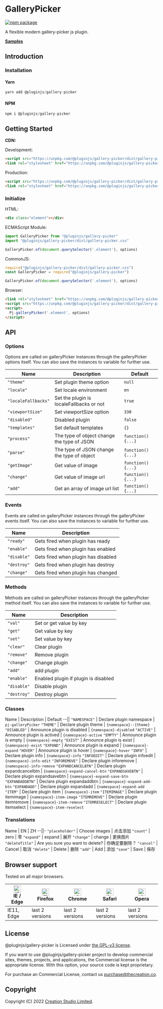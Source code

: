 # GalleryPicker

[![npm package](https://img.shields.io/npm/v/@pluginjs/gallery-picker.svg)](https://www.npmjs.com/package/@pluginjs/gallery-picker)

A flexible modern gallery-picker js plugin.

**[Samples](https://codesandbox.io/s/github/pluginjs/pluginjs/tree/master/modules/galleryPicker/samples)**

## Introduction
### Installation

#### Yarn

```javascript
yarn add @pluginjs/gallery-picker
```

#### NPM

```javascript
npm i @pluginjs/gallery-picker
```

## Getting Started

**CDN:**

Development:

```html
<script src="https://unpkg.com/@pluginjs/gallery-picker/dist/gallery-picker.js"></script>
<link rel="stylesheet" href="https://unpkg.com/@pluginjs/gallery-picker/dist/gallery-picker.css">
```

Production:

```html
<script src="https://unpkg.com/@pluginjs/gallery-picker/dist/gallery-picker.min.js"></script>
<link rel="stylesheet" href="https://unpkg.com/@pluginjs/gallery-picker/dist/gallery-picker.min.css">
```

### Initialize

HTML:

```html
<div class="element"></div>
```

ECMAScript Module:

```javascript
import GalleryPicker from "@pluginjs/gallery-picker"
import "@pluginjs/gallery-picker/dist/gallery-picker.css"

GalleryPicker.of(document.querySelector('.element'), options)
```

CommonJS:

```javascript
require("@pluginjs/gallery-picker/dist/gallery-picker.css")
const GalleryPicker = require("@pluginjs/gallery-picker")

GalleryPicker.of(document.querySelector('.element'), options)
```

Browser:

```html
<link rel="stylesheet" href="https://unpkg.com/@pluginjs/gallery-picker/dist/gallery-picker.css">
<script src="https://unpkg.com/@pluginjs/gallery-picker/dist/gallery-picker.js"></script>
<script>
  Pj.galleryPicker('.element', options)
</script>
```

## API

### Options

Options are called on galleryPicker instances through the galleryPicker options itself.
You can also save the instances to variable for further use.

Name | Description | Default
--|--|--
`"theme"` | Set plugin theme option | `null`
`"locale"` | Set locale environment | `en`
`"localeFallbacks"` | Set the plugin is localeFallbacks or not | `true`
`"viewportSize"` | Set viewportSize option | `330`
`"disabled"` | Disabled plugin | `false`
`"templates"` | Set default templates | `{}`
`"process"` | The type of object change the type of JSON | `function() {...}`
`"parse"` | The type of JSON change the type of object | `function() {...}`
`"getImage"` | Get value of image | `function() {...}`
`"change"` | Get  value of image url | `function() {...}`
`"add"` | Get an array of image url list | `function() {...}`

### Events

Events are called on galleryPicker instances through the galleryPicker events itself.
You can also save the instances to variable for further use.

Name | Description
--|--
`"ready"` | Gets fired when plugin has ready
`"enable"` | Gets fired when plugin has enabled
`"disable"` | Gets fired when plugin has disabled
`"destroy"` | Gets fired when plugin has destroy
`"change"` | Gets fired when plugin has changed

### Methods

Methods are called on galleryPicker instances through the galleryPicker method itself.
You can also save the instances to variable for further use.

Name | Description
--|--
`"val"` | Set or get value by key
`"get"` | Get value by key
`"set"` | Set value by key
`"clear"` | Clear plugin
`"remove"` | Remove plugin
`"change"` | Change plugin
`"add"` | add plugin
`"enable"` | Enabled plugin if plugin is disabled
`"disable"` | Disable plugin
`"destroy"` | Destroy plugin

### Classes

Name | Description | Default
--||
`"NAMESPACE"` | Declare plugin namespace | `pj-galleryPicker`
`"THEME"` | Declare plugin theme | `{namespace}--{theme}`
`"DISABLED"` | Announce plugin is disabled | `{namespace}-disabled`
`"ACTIVE"` | Announce plugin is actived | `{namespace}-active`
`"EMPTY"` | Announce plugin is empty | `{namespace}-empty`
`"EXIST"` | Announce plugin is exist | `{namespace}-exist`
`"EXPAND"` | Announce plugin is expand | `{namespace}-expand`
`"HOVER"` | Announce plugin is hover | `{namespace}-hover`
`"INFO"` | Declare plugin info | `{namespace}-info`
`"INFOEDIT"` | Declare plugin infoedit | `{namespace}-info-edit`
`"INFOREMOVE"` | Declare plugin inforemove | `{namespace}-info-remove`
`"EXPANDCANCELBTN"` | Declare plugin expandcancelbtn | `{namespace}-expand-cancel-btn`
`"EXPANDSAVEBTN"` | Declare plugin expandsavebtn | `{namespace}-expand-save-btn`
`"EXPANDADDBTN"` | Declare plugin expandaddbtn | `{namespace}-expand-add-btn`
`"EXPANDADD"` | Declare plugin expandadd | `{namespace}-expand-add`
`"ITEM"` | Declare plugin item | `{namespace}-item`
`"ITEMIMAGE"` | Declare plugin itemimage | `{namespace}-item-image`
`"ITEMREMOVE"` | Declare plugin itemremove | `{namespace}-item-remove`
`"ITEMRESELECT"` | Declare plugin itemselect | `{namespace}-item-reselect`

### Translations

Name | EN | ZH
--||-
`"placeholder"` | Choose images | 点击添加
`"count"` | zero | 零
`"expand"` | expand | 展开
`"change"` | change | 更换图片
`"deleteTitle"` | Are you sure you want to delete? | 你确定要删除？
`"cancel"` | Cancel | 取消
`"delete"` | Delete | 删除
`"add"` | Add | 添加
`"save"` | Save | 保存

## Browser support

Tested on all major browsers.

| [<img src="https://raw.githubusercontent.com/alrra/browser-logos/master/src/edge/edge_48x48.png" alt="IE / Edge" width="24px" height="24px" />](http://godban.github.io/browsers-support-badges/)</br>IE / Edge | [<img src="https://raw.githubusercontent.com/alrra/browser-logos/master/src/firefox/firefox_48x48.png" alt="Firefox" width="24px" height="24px" />](http://godban.github.io/browsers-support-badges/)</br>Firefox | [<img src="https://raw.githubusercontent.com/alrra/browser-logos/master/src/chrome/chrome_48x48.png" alt="Chrome" width="24px" height="24px" />](http://godban.github.io/browsers-support-badges/)</br>Chrome | [<img src="https://raw.githubusercontent.com/alrra/browser-logos/master/src/safari/safari_48x48.png" alt="Safari" width="24px" height="24px" />](http://godban.github.io/browsers-support-badges/)</br>Safari | [<img src="https://raw.githubusercontent.com/alrra/browser-logos/master/src/opera/opera_48x48.png" alt="Opera" width="24px" height="24px" />](http://godban.github.io/browsers-support-badges/)</br>Opera |
| --------- | --------- | --------- | --------- | --------- |
| IE11, Edge| last 2 versions| last 2 versions| last 2 versions| last 2 versions|

## License

@pluginjs/gallery-picker is Licensed under [the GPL-v3 license](LICENSE).

If you want to use @pluginjs/gallery-picker project to develop commercial sites, themes, projects, and applications, the Commercial license is the appropriate license. With this option, your source code is kept proprietary.

For purchase an Commercial License, contact us purchase@thecreation.co.

## Copyright

Copyright (C) 2022 [Creation Studio Limited](creationstudio.com). 